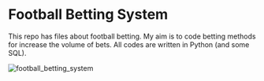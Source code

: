 # Football Betting System

This repo has files about football betting. My aim is to code betting methods for increase the volume of bets. All codes are written in Python (and some SQL). 

![football_betting_system](https://user-images.githubusercontent.com/37816993/119693168-69e96100-be22-11eb-9b35-f43f1fd153be.png)
